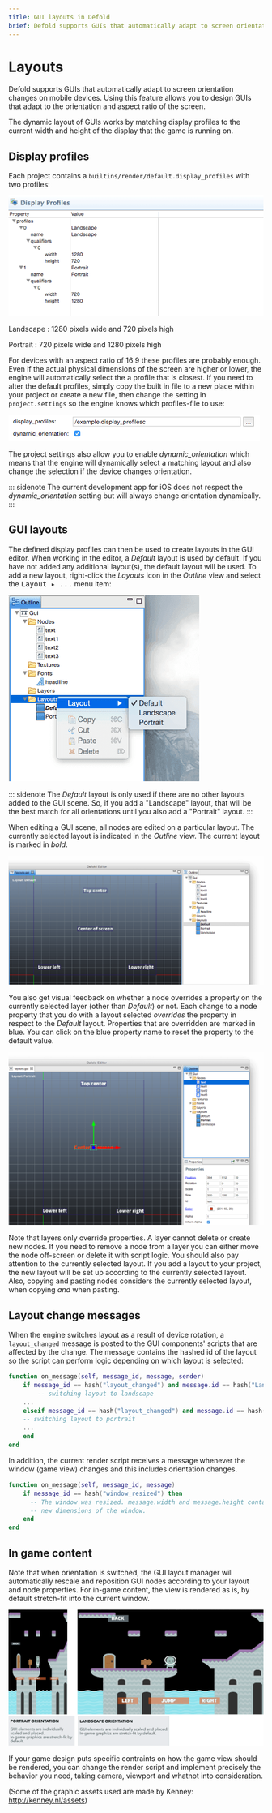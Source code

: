 ```yaml
---
title: GUI layouts in Defold
brief: Defold supports GUIs that automatically adapt to screen orientation changes on mobile devices. This document explains how the feature works.
---
```


# Layouts

Defold supports GUIs that automatically adapt to screen orientation changes on mobile devices. Using this feature allows you to design GUIs that adapt to the orientation and aspect ratio of the screen.

The dynamic layout of GUIs works by matching display profiles to the current width and height of the display that the game is running on.

## Display profiles

Each project contains a `builtins/render/default.display_profiles` with two profiles:

![Default display profiles](images/layouts/layouts_display_profiles.png)

Landscape
: 1280 pixels wide and 720 pixels high

Portrait
: 720 pixels wide and 1280 pixels high

For devices with an aspect ratio of 16:9 these profiles are probably enough. Even if the actual physical dimensions of the screen are higher or lower, the engine will automatically select the a profile that is closest. If you need to alter the default profiles, simply copy the built in file to a new place within your project or create a new file, then change the setting in `project.settings` so the engine knows which profiles-file to use:

![Project settings](images/layouts/layouts_project_settings.png)

The project settings also allow you to enable *dynamic_orientation* which means that the engine will dynamically select a matching layout and also change the selection if the device changes orientation.

::: sidenote
The current development app for iOS does not respect the *dynamic_orientation* setting but will always change orientation dynamically.
:::

## GUI layouts

The defined display profiles can then be used to create layouts in the GUI editor. When working in the editor, a *Default* layout is used by default. If you have not added any additional layout(s), the default layout will be used. To add a new layout, right-click the *Layouts* icon in the *Outline* view and select the <kbd>Layout ▸ ...</kbd> menu item:

![Add layout to scene](images/layouts/layouts_add.png)

::: sidenote
The *Default* layout is only used if there are no other layouts added to the GUI scene. So, if you add a "Landscape" layout, that will be the best match for all orientations until you also add a "Portrait" layout.
:::

When editing a GUI scene, all nodes are edited on a particular layout. The currently selected layout is indicated in the *Outline* view. The current layout is marked in *bold*.

![Editing default layer](images/layouts/layouts_default.png)

You also get visual feedback on whether a node overrides a property on the currently selected layer (other than *Default*) or not. Each change to a node property that you do with a layout selected _overrides_ the property in respect to the *Default* layout. Properties that are overridden are marked in blue. You can click on the blue property name to reset the property to the default value.

![Editing with layouts](images/layouts/layouts_modified.png)

Note that layers only override properties. A layer cannot delete or create new nodes. If you need to remove a node from a layer you can either move the node off-screen or delete it with script logic. You should also pay attention to the currently selected layout. If you add a layout to your project, the new layout will be set up according to the currently selected layout. Also, copying and pasting nodes considers the currently selected layout, when copying *and* when pasting.

## Layout change messages

When the engine switches layout as a result of device rotation, a `layout_changed` message is posted to the GUI components' scripts that are affected by the change. The message contains the hashed id of the layout so the script can perform logic depending on which layout is selected:

```lua
function on_message(self, message_id, message, sender)
    if message_id == hash("layout_changed") and message.id == hash("Landscape") then
        -- switching layout to landscape
    ...
    elseif message_id == hash("layout_changed") and message.id == hash("Portrait") then
    -- switching layout to portrait
    ...
    end
end
```

In addition, the current render script receives a message whenever the window (game view) changes and this includes orientation changes.

```lua
function on_message(self, message_id, message)
    if message_id == hash("window_resized") then
      -- The window was resized. message.width and message.height contain the
      -- new dimensions of the window.
    end
end
```

## In game content

Note that when orientation is switched, the GUI layout manager will automatically rescale and reposition GUI nodes according to your layout and node properties. For in-game content, the view is rendered as is, by default stretch-fit into the current window.

![Orientation rendering](images/layouts/layouts_orientation.png)

If your game design puts specific contraints on how the game view should be rendered, you can change the render script and implement precisely the behavior you need, taking camera, viewport and whatnot into consideration.

(Some of the graphic assets used are made by Kenney: http://kenney.nl/assets)
